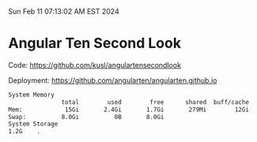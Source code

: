 Sun Feb 11 07:13:02 AM EST 2024

# Angular Ten Second Look

Code: https://github.com/kusl/angulartensecondlook

Deployment: https://github.com/angularten/angularten.github.io

```bash
System Memory
               total        used        free      shared  buff/cache   available
Mem:            15Gi       2.4Gi       1.7Gi       279Mi        12Gi        12Gi
Swap:          8.0Gi          0B       8.0Gi
System Storage
1.2G	.
```
```bash
